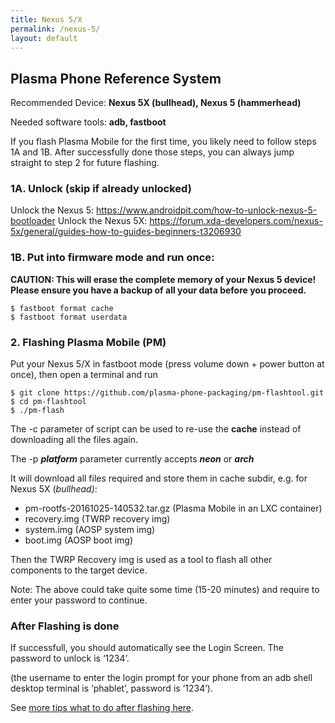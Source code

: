 ```yaml
---
title: Nexus 5/X
permalink: /nexus-5/
layout: default
---
```


## Plasma Phone Reference System

Recommended Device: **Nexus 5X (bullhead), Nexus 5 (hammerhead)**

Needed software tools: **adb, fastboot**

If you flash Plasma Mobile for the first time, you likely need to follow
steps 1A and 1B.
After successfully done those steps, you can always jump straight to
step 2 for future flashing.

### 1A. Unlock (skip if already unlocked)

Unlock the Nexus 5:
<https://www.androidpit.com/how-to-unlock-nexus-5-bootloader>
Unlock the Nexus 5X:
<https://forum.xda-developers.com/nexus-5x/general/guides-how-to-guides-beginners-t3206930>

### 1B. Put into firmware mode and run once:

**CAUTION: This will erase the complete memory of your Nexus 5 device!
Please ensure you have a backup of all your data before you proceed.**

    $ fastboot format cache 
    $ fastboot format userdata

### 2. Flashing Plasma Mobile (PM)

Put your Nexus 5/X in fastboot mode (press volume down + power button
at once), then open a terminal and run

    $ git clone https://github.com/plasma-phone-packaging/pm-flashtool.git
    $ cd pm-flashtool
    $ ./pm-flash

The -c parameter of script can be used to re-use the **cache** instead
of downloading all the files again.

The -p ***platform*** parameter currently accepts ***neon*** or
***arch***

It will download all files required and store them in cache subdir, e.g.
for Nexus 5X (*bullhead)*:

-   pm-rootfs-20161025-140532.tar.gz (Plasma Mobile in an LXC container)
-   recovery.img (TWRP recovery img)
-   system.img (AOSP system img)
-   boot.img (AOSP boot img)

Then the TWRP Recovery img is used as a tool to flash all other
components to the target device.

Note: The above could take quite some time (15-20 minutes) and require
to enter your password to continue.

### After Flashing is done

If successfull, you should automatically see the Login Screen.
The password to unlock is ‘1234’.

(the username to enter the login prompt for your phone from an adb shell
desktop terminal is ‘phablet’, password is ‘1234’).

See [more tips what to do after flashing
here](http://plasma-mobile.org/tips/).
